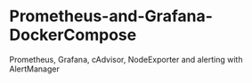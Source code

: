 # Prometheus-and-Grafana-DockerCompose
Prometheus, Grafana, cAdvisor, NodeExporter and alerting with AlertManager
